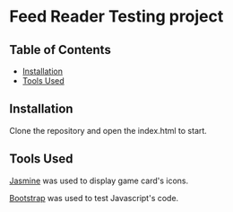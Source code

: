 # Feed Reader Testing project

## Table of Contents

* [Installation](#installation)
* [Tools Used](#tools-used)

## Installation

Clone the repository and open the index.html to start.

## Tools Used

[Jasmine](https://jasmine.github.io/) was used to display game card's icons.

[Bootstrap](https://getbootstrap.com/) was used to test Javascript's code.
